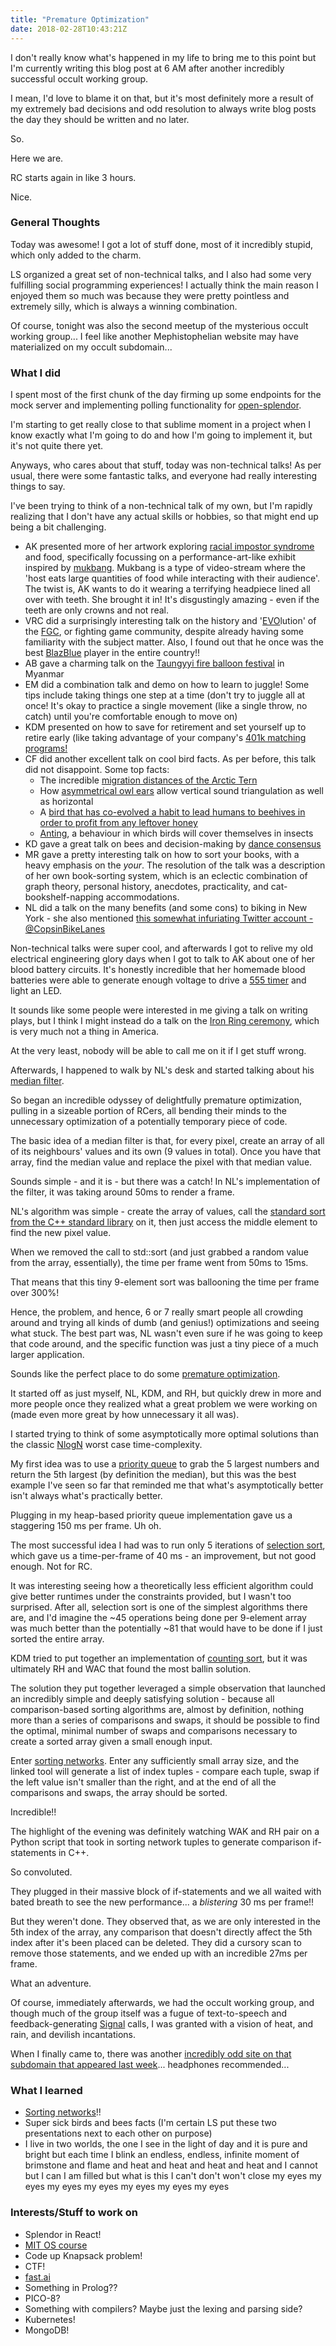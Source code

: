 ```yaml
---
title: "Premature Optimization"
date: 2018-02-28T10:43:21Z
---
```

I don't really know what's happened in my life to bring me to this point but I'm currently writing this blog post at 6 AM after another incredibly successful occult working group.

I mean, I'd love to blame it on that, but it's most definitely more a result of my extremely bad decisions and odd resolution to always write blog posts the day they should be written and no later.

So.

Here we are.

RC starts again in like 3 hours.

Nice.

### General Thoughts
Today was awesome! I got a lot of stuff done, most of it incredibly stupid, which only added to the charm.

LS organized a great set of non-technical talks, and I also had some very fulfilling social programming experiences! I actually think the main reason I enjoyed them so much was because they were pretty pointless and extremely silly, which is always a winning combination.

Of course, tonight was also the second meetup of the mysterious occult working group... I feel like another Mephistophelian website may have materialized on my occult subdomain...

### What I did
I spent most of the first chunk of the day firming up some endpoints for the mock server and implementing polling functionality for [open-splendor](https://github.com/farkwun/open-splendor).

I'm starting to get really close to that sublime moment in a project when I know exactly what I'm going to do and how I'm going to implement it, but it's not quite there yet.

Anyways, who cares about that stuff, today was non-technical talks! As per usual, there were some fantastic talks, and everyone had really interesting things to say.

I've been trying to think of a non-technical talk of my own, but I'm rapidly realizing that I don't have any actual skills or hobbies, so that might end up being a bit challenging.

* AK presented more of her artwork exploring [racial impostor syndrome](https://medium.com/@saramargalb/racial-imposter-syndrome-e66aacec61de) and food, specifically focussing on a performance-art-like exhibit inspired by [mukbang](https://en.wikipedia.org/wiki/Mukbang). Mukbang is a type of video-stream where the 'host eats large quantities of food while interacting with their audience'. The twist is, AK wants to do it wearing a terrifying headpiece lined all over with teeth. She brought it in! It's disgustingly amazing - even if the teeth are only crowns and not real.
* VRC did a surprisingly interesting talk on the history and '[EVO](https://en.wikipedia.org/wiki/Evolution_Championship_Series)lution' of the [FGC](https://en.wikipedia.org/wiki/Fighting_game_community), or fighting game community, despite already having some familiarity with the subject matter. Also, I found out that he once was the best [BlazBlue](https://en.wikipedia.org/wiki/BlazBlue) player in the entire country!!
* AB gave a charming talk on the [Taungyyi fire balloon festival](https://www.go-myanmar.com/taunggyi-fire-balloon-festival) in Myanmar
* EM did a combination talk and demo on how to learn to juggle! Some tips include taking things one step at a time (don't try to juggle all at once! It's okay to practice a single movement (like a single throw, no catch) until you're comfortable enough to move on)
* KDM presented on how to save for retirement and set yourself up to retire early (like taking advantage of your company's [401k matching programs!](https://en.wikipedia.org/wiki/Employer_Matching_Program)
* CF did another excellent talk on cool bird facts. As per before, this talk did not disappoint. Some top facts:
  * The incredible [migration distances of the Arctic Tern](https://news.nationalgeographic.com/news/2010/01/100111-worlds-longest-migration-arctic-tern-bird/)
  * How [asymmetrical owl ears](https://biology.stackexchange.com/questions/67167/are-the-asymmetrical-positions-of-owl-ears-consistent-across-species-with-this-t) allow vertical sound triangulation as well as horizontal
  * A [bird that has co-evolved a habit to lead humans to beehives in order to profit from any leftover honey](https://en.wikipedia.org/wiki/Greater_honeyguide)
  * [Anting](https://en.wikipedia.org/wiki/Anting_(bird_activity)), a behaviour in which birds will cover themselves in insects
* KD gave a great talk on bees and decision-making by [dance consensus](http://news.cornell.edu/stories/2006/04/honeybee-decision-making-ability-rivals-any-department-committee) 
* MR gave a pretty interesting talk on how to sort your books, with a heavy emphasis on the *your*. The resolution of the talk was a description of her own book-sorting system, which is an eclectic combination of graph theory, personal history, anecdotes, practicality, and cat-bookshelf-napping accommodations.
* NL did a talk on the many benefits (and some cons) to biking in New York - she also mentioned [this somewhat infuriating Twitter account - @CopsinBikeLanes](https://twitter.com/copsinbikelanes?lang=en)

Non-technical talks were super cool, and afterwards I got to relive my old electrical engineering glory days when I got to talk to AK about one of her blood battery circuits. It's honestly incredible that her homemade blood batteries were able to generate enough voltage to drive a [555 timer](https://en.wikipedia.org/wiki/555_timer_IC) and light an LED.

It sounds like some people were interested in me giving a talk on writing plays, but I think I might instead do a talk on the [Iron Ring ceremony](https://en.wikipedia.org/wiki/Iron_Ring), which is very much not a thing in America.

At the very least, nobody will be able to call me on it if I get stuff wrong.

Afterwards, I happened to walk by NL's desk and started talking about his [median filter](https://en.wikipedia.org/wiki/Median_filter).

So began an incredible odyssey of delightfully premature optimization, pulling in a sizeable portion of RCers, all bending their minds to the unnecessary optimization of a potentially temporary piece of code.

The basic idea of a median filter is that, for every pixel, create an array of all of its neighbours' values and its own (9 values in total). Once you have that array, find the median value and replace the pixel with that median value.

Sounds simple - and it is - but there was a catch! In NL's implementation of the filter, it was taking around 50ms to render a frame.

NL's algorithm was simple - create the array of values, call the [standard sort from the C++ standard library](http://en.cppreference.com/w/cpp/algorithm/sort) on it, then just access the middle element to find the new pixel value.

When we removed the call to std::sort (and just grabbed a random value from the array, essentially), the time per frame went from 50ms to 15ms.

That means that this tiny 9-element sort was ballooning the time per frame over 300%!

Hence, the problem, and hence, 6 or 7 really smart people all crowding around and trying all kinds of dumb (and genius!) optimizations and seeing what stuck. The best part was, NL wasn't even sure if he was going to keep that code around, and the specific function was just a tiny piece of a much larger application.

Sounds like the perfect place to do some [premature optimization](http://wiki.c2.com/?PrematureOptimization).

It started off as just myself, NL, KDM, and RH, but quickly drew in more and more people once they realized what a great problem we were working on (made even more great by how unnecessary it all was).

I started trying to think of some asymptotically more optimal solutions than the classic [NlogN](https://en.wikipedia.org/wiki/Comparison_sort#Number_of_comparisons_required_to_sort_a_list) worst case time-complexity.

My first idea was to use a [priority queue](https://en.wikipedia.org/wiki/Priority_queue) to grab the 5 largest numbers and return the 5th largest (by definition the median), but this was the best example I've seen so far that reminded me that what's asymptotically better isn't always what's practically better.

Plugging in my heap-based priority queue implementation gave us a staggering 150 ms per frame. Uh oh.

The most successful idea I had was to run only 5 iterations of [selection sort](https://en.wikipedia.org/wiki/Selection_sort), which gave us a time-per-frame of 40 ms - an improvement, but not good enough. Not for RC.

It was interesting seeing how a theoretically less efficient algorithm could give better runtimes under the constraints provided, but I wasn't too surprised. After all, selection sort is one of the simplest algorithms there are, and I'd imagine the ~45 operations being done per 9-element array was much better than the potentially ~81 that would have to be done if I just sorted the entire array.

KDM tried to put together an implementation of [counting sort](https://www.geeksforgeeks.org/counting-sort/), but it was ultimately RH and WAC that found the most ballin solution.

The solution they put together leveraged a simple observation that launched an incredibly simple and deeply satisfying solution - because all comparison-based sorting algorithms are, almost by definition, nothing more than a series of comparisons and swaps, it should be possible to find the optimal, minimal number of swaps and comparisons necessary to create a sorted array given a small enough input.

Enter [sorting networks](http://pages.ripco.net/~jgamble/nw.html). Enter any sufficiently small array size, and the linked tool will generate a list of index tuples - compare each tuple, swap if the left value isn't smaller than the right, and at the end of all the comparisons and swaps, the array should be sorted.

Incredible!!

The highlight of the evening was definitely watching WAK and RH pair on a Python script that took in sorting network tuples to generate comparison if-statements in C++.

So convoluted.

They plugged in their massive block of if-statements and we all waited with bated breath to see the new performance... a *blistering* 30 ms per frame!!

But they weren't done. They observed that, as we are only interested in the 5th index of the array, any comparison that doesn't directly affect the 5th index after it's been placed can be deleted. They did a cursory scan to remove those statements, and we ended up with an incredible 27ms per frame.

What an adventure.

Of course, immediately afterwards, we had the occult working group, and though much of the group itself was a fugue of text-to-speech and feedback-generating [Signal](https://signal.org/) calls, I was granted with a vision of heat, and rain, and devilish incantations.

When I finally came to, there was another [incredibly odd site on that subdomain that appeared last week](https://occult.bryan-chu.com/ana/)... headphones recommended...

### What I learned
* [Sorting networks](http://pages.ripco.net/~jgamble/nw.html)!!
* Super sick birds and bees facts (I'm certain LS put these two presentations next to each other on purpose) 
* I live in two worlds, the one I see in the light of day and it is pure and bright but each time I blink an endless, endless, infinite moment of brimstone and flame and heat and heat and heat and heat and I cannot but I can I am filled but what is this I can't don't won't close my eyes my eyes my eyes my eyes my eyes my eyes my eyes

### Interests/Stuff to work on
* Splendor in React!
* [MIT OS course](https://ocw.mit.edu/courses/electrical-engineering-and-computer-science/6-828-operating-system-engineering-fall-2012/)
* Code up Knapsack problem!
* CTF!
* [fast.ai](http://www.fast.ai/)
* Something in Prolog??
* PICO-8?
* Something with compilers? Maybe just the lexing and parsing side?
* Kubernetes!
* MongoDB!

